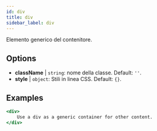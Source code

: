 ```yaml
---
id: div
title: div
sidebar_label: div
---
```


Elemento generico del contenitore.

## Options

* __className__ | `string`: nome della classe. Default: `''`.
* __style__ | `object`: Stili in linea CSS. Default: `{}`.


## Examples

```jsx live
<div>
    Use a div as a generic container for other content.
</div>
```

